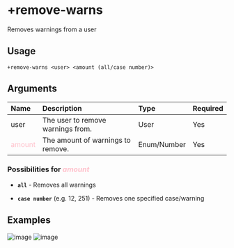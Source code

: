 # +remove-warns
Removes warnings from a user

## Usage
```
+remove-warns <user> <amount (all/case number)>
```

## Arguments
Name | Description | Type | Required
:-- | :-- | :-- | :--
user | The user to remove warnings from. | User | Yes
<span style="color:pink">amount</span> | The amount of warnings to remove. | Enum/Number | Yes

### Possibilities for <span style="color:pink">*amount*</span>
- **`all`** - Removes all warnings

- **`case number`** (e.g. 12, 251) - Removes one specified case/warning

## Examples
![image](https://tawk.link/60e18ecd649e0a0a5cca7167/kb/attachments/dUXaNTbvWU.jpg)
![image](https://tawk.link/60e18ecd649e0a0a5cca7167/kb/attachments/lrdy9M2Xtj.jpg)
